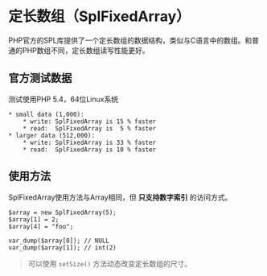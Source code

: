 # 定长数组（SplFixedArray） 

PHP官方的SPL库提供了一个定长数组的数据结构，类似与C语言中的数组。和普通的PHP数组不同，定长数组读写性能更好。

## 官方测试数据

测试使用PHP 5.4，64位Linux系统

```
* small data (1,000):
    * write: SplFixedArray is 15 % faster
    * read:  SplFixedArray is  5 % faster
* larger data (512,000):
    * write: SplFixedArray is 33 % faster
    * read:  SplFixedArray is 10 % faster
```

## 使用方法

SplFixedArray使用方法与Array相同，但 **只支持数字索引** 的访问方式。

```
$array = new SplFixedArray(5);
$array[1] = 2;
$array[4] = "foo";

var_dump($array[0]); // NULL
var_dump($array[1]); // int(2)
```

> 可以使用 `setSize()` 方法动态改变定长数组的尺寸。
